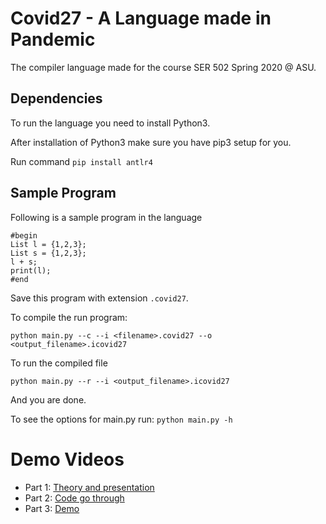 # Covid27 - A Language made in Pandemic
The compiler language made for the course SER 502 Spring 2020 @ ASU.

## Dependencies
To run the language you need to install Python3. 

After installation of Python3 make sure you have pip3 setup for you.

Run command `pip install antlr4`

## Sample Program
Following is a sample program in the language
```
#begin
List l = {1,2,3};
List s = {1,2,3};
l + s;
print(l);
#end
```

Save this program with extension `.covid27`.

To compile the run program:

`python main.py --c --i <filename>.covid27 --o <output_filename>.icovid27`

To run the compiled file

`python main.py --r --i <output_filename>.icovid27`

And you are done.

To see the options for main.py run: `python main.py -h`

# Demo Videos
* Part 1: [Theory and presentation](https://youtu.be/YmK4orYHVgw)
* Part 2: [Code go through](https://youtu.be/Qt0TUfm-s30)
* Part 3: [Demo](https://youtu.be/-OLRKiujK-0)

